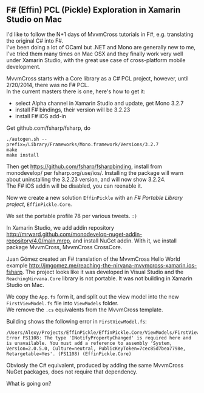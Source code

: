 ﻿F# (Effin) PCL (Pickle) Exploration in Xamarin Studio on Mac
------------------------------------------------------------

I'd like to follow the N+1 days of MvvmCross tutorials in F#, e.g. translating the original C# into F#.  
I've been doing a lot of OCaml but .NET and Mono are generally new to me, I've tried them many times on Mac OSX
and they finally work very well under Xamarin Studio, with the great use case of cross-platform mobile development.

MvvmCross starts with a Core library as a C# PCL project, however, until 2/20/2014, there was no F# PCL.  
In the current masters there is one, here's how to get it:

- select Alpha channel in Xamarin Studio and update, get Mono 3.2.7
- install F# bindings, their version will be 3.2.23
- install F# iOS add-in

Get github.com/fsharp/fsharp, do

    ./autogen.sh --prefix=/Library/Frameworks/Mono.framework/Versions/3.2.7
    make
    make install

Then get <https://github.com/fsharp/fsharpbinding>, install from monodevelop/ per fsharp.org/use/ios/.
Installing the package will warn about uninstalling the 3.2.23 version, and will now show 3.2.24.  
The F# iOS addin will be disabled, you can reenable it.

Now we create a new solution `EffinPickle` with an _F# Portable Library project_, `EffinPickle.Core`.

We set the portable profile 78 per various tweets.  `:)`

In Xamarin Studio, we add addin repository <http://mrward.github.com/monodevelop-nuget-addin-repository/4.0/main.mrep>, 
and install NuGet addin.  With it, we install package MvvmCross, MvvmCross CrossCore.

Juan Gómez created an F# translation of the MvvmCross Hello World example 
<http://jmgomez.me/reaching-the-nirvana-mvvmcross-xamarin.ios-fsharp>.
The project looks like it was developed in Visual Studio and the `ReachingNirvana.Core` library is not portable.  It was not building in Xamarin Studio on Mac.

We copy the `App.fs` form it, and split out the view model into the new `FirstViewModel.fs` file into `ViewModels` folder.  
We remove the `.cs` equivalents from the MvvmCross template.

Building shows the following error in `FirstViewModel.fs`:

    /Users/Alexy/Projects/EffinPickle/EffinPickle.Core/ViewModels/FirstViewModel.fs(6,6): Error FS1108: The type 'INotifyPropertyChanged' is required here and is unavailable. You must add a reference to assembly 'System, Version=2.0.5.0, Culture=neutral, PublicKeyToken=7cec85d7bea7798e, Retargetable=Yes'. (FS1108) (EffinPickle.Core)

Obviosly the C# equivalent, produced by adding the same MvvmCross NuGet packages, does not require that dependency.

What is going on?
